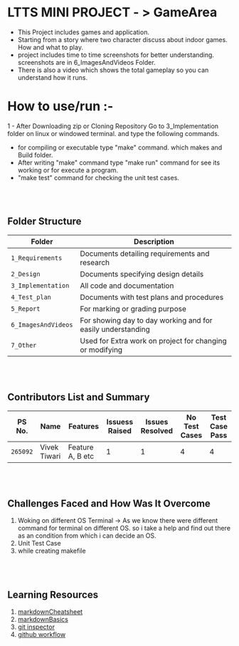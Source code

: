 # LTTS MINI PROJECT - > GameArea


* This Project includes games and application.
* Starting from a story where two character discuss about indoor games. How and what to play.
* project includes time to time screenshots for better understanding. screenshots are in 6_ImagesAndVideos Folder.
* There is also a video which shows the total gameplay so you can understand how it runs.


# How to use/run :-
1 - After Downloading zip or Cloning Repository Go to 3_Implementation folder on linux or windowed terminal. and type the following commands.

* for compiling or executable type "make" command. which makes and Build folder.
* After writing "make" command type "make run" command for see its working or for execute a program.
* "make test" command for checking the unit test cases.

<br>
<br>

## Folder Structure
Folder             | Description
-------------------| -----------------------------------------
`1_Requirements`   | Documents detailing requirements and research
`2_Design`         | Documents specifying design details
`3_Implementation` | All code and documentation
`4_Test_plan`      | Documents with test plans and procedures
`5_Report`         | For marking or grading purpose
`6_ImagesAndVideos`| For showing day to day working and for easily understanding
`7_Other`          | Used for Extra work on project for changing or modifying


<br>
<br>

## Contributors List and Summary

PS No. |  Name   |    Features    | Issuess Raised |Issues Resolved|No Test Cases|Test Case Pass
-------|---------|----------------|----------------|---------------|-------------|--------------
`265092` | Vivek Tiwari  | Feature A, B etc    | 1    | 1   |4   |4    

<br>
<br>

## Challenges Faced and How Was It Overcome

1. Woking on different OS Terminal  ->  As we know there were different command for terminal on different OS. so i take a help and find out there as an condition from which i can decide an OS.
2. Unit Test Case
3. while creating makefile

<br>
<br>

## Learning Resources
1. [markdownCheatsheet](https://github.com/adam-p/markdown-here/wiki/Markdown-Cheatsheet)
2. [markdownBasics](https://guides.github.com/features/mastering-markdown/)
3. [git inspector](https://github.com/ejwa/gitinspector.git)
4. [github workflow](https://docs.github.com/en/actions/)